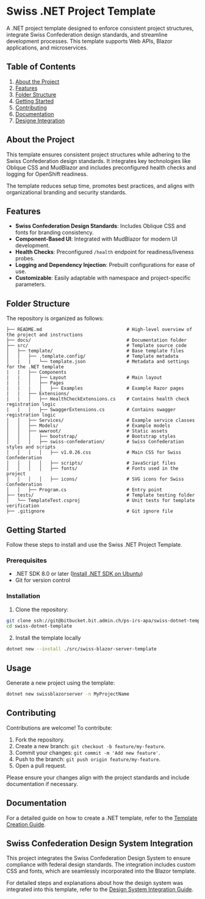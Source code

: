 # Swiss .NET Project Template

A .NET project template designed to enforce consistent project structures, integrate Swiss Confederation design standards, and streamline development processes. This template supports Web APIs, Blazor applications, and microservices.

## Table of Contents
1. [About the Project](#about-the-project)
2. [Features](#features)
3. [Folder Structure](#folder-structure)
4. [Getting Started](#getting-started)
5. [Contributing](#contributing)
6. [Documentation](#documentation)
7. [Designe Integration](#swiss-confederation-design-system-integration)


## About the Project
This template ensures consistent project structures while adhering to the Swiss Confederation design standards. It integrates key technologies like Oblique CSS and MudBlazor and includes preconfigured health checks and logging for OpenShift readiness.

The template reduces setup time, promotes best practices, and aligns with organizational branding and security standards.


## Features
- **Swiss Confederation Design Standards**: Includes Oblique CSS and fonts for branding consistency.
- **Component-Based UI**: Integrated with MudBlazor for modern UI development.
- **Health Checks**: Preconfigured `/health` endpoint for readiness/liveness probes.
- **Logging and Dependency Injection**: Prebuilt configurations for ease of use.
- **Customizable**: Easily adaptable with namespace and project-specific parameters.

## Folder Structure
The repository is organized as follows:
```
├── README.md                               # High-level overview of the project and instructions
├── docs/                                   # Documentation folder
├── src/                                    # Template source code
│   ├── template/                           # Base template files
│   │   ├── .template.config/               # Template metadata
│   |   |   └── template.json               # Metadata and settings for the .NET template
|   |   ├── Components
|   |   │   ├── Layout                      # Main layout
|   |   │   ├── Pages
|   |   |   │   ├── Examples                # Example Razor pages
|   |   ├── Extensions/
|   |   │   ├── HealthCheckExtensions.cs    # Contains health check registration logic
|   |   │   ├── SwaggerExtensions.cs        # Contains swagger registration logic
│   │   ├── Services/                       # Example service classes
│   │   ├── Models/                         # Example models
│   │   ├── wwwroot/                        # Static assets
│   │   │   ├── bootstrap/                  # Bootstrap styles
│   │   │   ├── swiss-confederation/        # Swiss Confederation styles and scripts
│   │   │   │   ├── v1.0.26.css             # Main CSS for Swiss Confederation
│   │   │   │   ├── scripts/                # JavaScript files
│   │   │   │   ├── fonts/                  # Fonts used in the project
│   │   │   │   ├── icons/                  # SVG icons for Swiss Confederation
│   │   ├── Program.cs                      # Entry point
├── tests/                                  # Template testing folder
│   └── TemplateTest.csproj                 # Unit tests for template verification
├── .gitignore                              # Git ignore file
```

## Getting Started

Follow these steps to install and use the Swiss .NET Project Template.

### Prerequisites
- .NET SDK 8.0 or later ([Install .NET SDK on Ubuntu](https://learn.microsoft.com/en-us/dotnet/core/install/linux-ubuntu-install?tabs=dotnet8&pivots=os-linux-ubuntu-2410))
- Git for version control

### Installation
1. Clone the repository:
```bash
git clone ssh://git@bitbucket.bit.admin.ch/ps-irs-apa/swiss-dotnet-template.git
cd swiss-dotnet-template
```

2. Install the template locally
```bash
dotnet new --install ./src/swiss-blazor-server-template
```

## Usage
Generate a new project using the template:
```bash
dotnet new swissblazorserver -n MyProjectName
```

## Contributing
Contributions are welcome! To contribute:
1. Fork the repository.
2. Create a new branch: `git checkout -b feature/my-feature`.
3. Commit your changes: `git commit -m 'Add new feature'`.
4. Push to the branch: `git push origin feature/my-feature`.
5. Open a pull request.

Please ensure your changes align with the project standards and include documentation if necessary.

## Documentation
For a detailed guide on how to create a .NET template, refer to the [Template Creation Guide](docs/how_to_template.md).


## Swiss Confederation Design System Integration
This project integrates the Swiss Confederation Design System to ensure compliance with federal design standards. The integration includes custom CSS and fonts, which are seamlessly incorporated into the Blazor template.


For detailed steps and explanations about how the design system was integrated into this template, refer to the [Design System Integration Guide](docs/swiss-confederation-mudblazor.md).